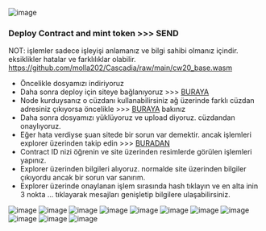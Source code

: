 ![image](https://github.com/molla202/Cascadia/assets/91562185/ad3e3dfe-b3dd-46a2-a49f-49a2409d603b)



### Deploy Contract and mint token >>> SEND
NOT: işlemler sadece işleyişi anlamanız ve bilgi sahibi olmanız içindir. eksiklikler hatalar ve farklılıklar olabilir.
https://github.com/molla202/Cascadia/raw/main/cw20_base.wasm

* Öncelikle dosyamızı indiriyoruz
* Daha sonra deploy için siteye bağlanıyoruz >>> [BURAYA](https://cosmwasm.cascadia.foundation/contracts/upload/)
* Node kurduysanız o cüzdanı kullanabilirsiniz ağ üzerinde farklı cüzdan adresiniz çıkıyorsa öncelikle >>> [BURAYA](https://github.com/molla202/Cascadia/blob/main/farkl%C4%B1%20c%C3%BCzdan%20sorunu.md) bakınız
* Daha sonra dosyamızı yüklüyoruz ve upload diyoruz. cüzdandan onaylıyoruz.
* Eğer hata verdiyse şuan sitede bir sorun var demektir. ancak işlemleri explorer üzerinden takip edin >>> [BURADAN](https://testnet.itrocket.net/cascadia)
* Contract ID nizi öğrenin ve site üzerinden resimlerde görülen işlemleri yapınız.
* Explorer üzerinden bilgileri alıyoruz. normalde site üzerinden bilgiler çıkıyordu ancak bir sorun var sanırım.
* Explorer üzerinde onaylanan işlem sırasında hash tıklayın ve en alta inin 3 nokta ... tıklayarak mesajları genişletip bilgilere ulaşabilirsiniz.



![image](https://github.com/molla202/Cascadia/assets/91562185/0dd74e57-99c7-4763-b2d8-91f3173815fe)
![image](https://github.com/molla202/Cascadia/assets/91562185/b24fba7f-5cde-41ca-970f-34793213ab9f)
![image](https://github.com/molla202/Cascadia/assets/91562185/b7c038d7-50ff-48ae-b5f4-d268b4754834)
![image](https://github.com/molla202/Cascadia/assets/91562185/7cec5d9a-0a9b-4b58-aee7-d54750e35c1c)
![image](https://github.com/molla202/Cascadia/assets/91562185/a01be971-6ceb-4384-8171-56eed8ee4cba)
![image](https://github.com/molla202/Cascadia/assets/91562185/d8ab4f0f-8e4c-4b4e-aa4d-5f26603c6e3a)
![image](https://github.com/molla202/Cascadia/assets/91562185/10ac67ec-dd97-465d-b96d-64dff85e45b3)
![image](https://github.com/molla202/Cascadia/assets/91562185/2991e3aa-e2af-4bc3-8e42-c5cb68ec47db)
![image](https://github.com/molla202/Cascadia/assets/91562185/e170f807-eec7-4062-b70b-a7ff7ef3445f)
![image](https://github.com/molla202/Cascadia/assets/91562185/ce76bc95-3a3f-4325-849e-929e92d55a1f)
![image](https://github.com/molla202/Cascadia/assets/91562185/1a91b339-12b4-400d-91fa-9b32a5c5e27d)












